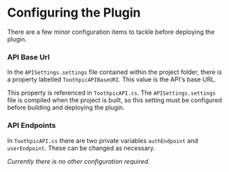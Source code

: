 ﻿# Configuring the Plugin

There are a few minor configuration items to tackle before deploying the plugin.

### API Base Url

In the `APISettings.settings` file contained within the project folder, there is a property labelled `ToothpicAPIBaseURI`. This value is the API's base URL.

This property is referenced in `ToothpicAPI.cs`. The `APISettings.settings` file is compiled when the project is built, so this setting must be configured before building and deploying the plugin.

### API Endpoints

In `ToothpicAPI.cs` there are two private variables `authEndpoint` and `userEndpoint`. These can be changed as necessary.


_Currently there is no other configuration required._